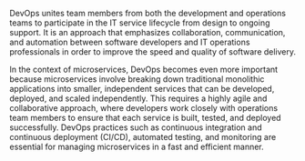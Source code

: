 DevOps unites team members from both the development and operations teams to participate in the IT service lifecycle from design to ongoing support. It is an approach that emphasizes collaboration, communication, and automation between software developers and IT operations professionals in order to improve the speed and quality of software delivery. 

In the context of microservices, DevOps becomes even more important because microservices involve breaking down traditional monolithic applications into smaller, independent services that can be developed, deployed, and scaled independently. This requires a highly agile and collaborative approach, where developers work closely with operations team members to ensure that each service is built, tested, and deployed successfully. DevOps practices such as continuous integration and continuous deployment (CI/CD), automated testing, and monitoring are essential for managing microservices in a fast and efficient manner.
